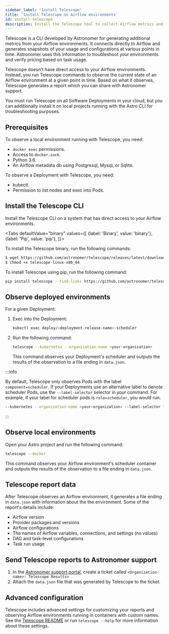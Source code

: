 ```yaml
---
sidebar_label: 'Install Telescope'
title: 'Install Telescope on Airflow environments'
id: install-telescope
description: Install the Telescope tool to collect Airflow metrics and usage for Astronomer.
---
```


Telescope is a CLI developed by Astronomer for generating additional metrics from your Airflow environments. It connects directly to Airflow and generates snapshots of your usage and configurations at various points in time. Astronomer uses this information to troubleshoot your environments and verify pricing based on task usage.

Telescope doesn't have direct access to your Airflow environments. Instead, you run Telescope commands to observe the current state of an Airflow environment at a given point in time. Based on what it observes, Telescope generates a report which you can share with Astronomer support.  

You must run Telescope on all Software Deployments in your cloud, but you can additionally install it on local projects running with the Astro CLI for troubleshooting purposes.

## Prerequisites

To observe a local environment running with Telescope, you need:

- `docker exec` permissions.
- Access to `docker.sock`.
- Python 3.6.
- An Airflow metadata db using Postgresql, Mysql, or Sqlite.

To observe a Deployment with Telescope, you need:

- kubectl.
- Permission to list nodes and exec into Pods.

## Install the Telescope CLI

Install the Telescope CLI on a system that has direct access to your Airflow environments.

<Tabs
    defaultValue="binary"
    values={[
        {label: 'Binary', value: 'binary'},
        {label: 'Pip', value: 'pip'},
    ]}>
<TabItem value="binary">

To install the Telescope binary, run the following commands:

```sh
$ wget https://github.com/astronomer/telescope/releases/latest/download/telescope-linux-x86_64
$ chmod +x telescope-linux-x86_64
```

</TabItem>
<TabItem value="pip">

To install Telescope using pip, run the following command:

```sh
pip install telescope --find-links https://github.com/astronomer/telescope/releases/latest
```

</TabItem>

## Observe deployed environments

For a given Deployment:

1. Exec into the Deployment:

    ```sh
    kubectl exec deploy/<deployment-release-name>-scheduler
    ```

2. Run the following command:

    ```sh
    telescope --kubernetes --organization-name <your-organization>
    ```

    This command observes your Deployment's scheduler and outputs the results of the observation to a file ending in `data.json`.

:::info

By default, Telescope only observes Pods with the label `component=scheduler`. If your Deployments use an alternative label to denote scheduler Pods, use the `--label-selector` selector in your command. For example, if your label for scheduler pods is `role=scheduler`, you would run.  

```sh
--kubernetes --organization-name <your-organization> --label-selector "role=scheduler"
```

:::

## Observe local environments

Open your Astro project and run the following command:

```sh
telescope --docker
```

This command observes your Airflow environment's scheduler container and outputs the results of the observation to a file ending in `data.json`.

## Telescope report data

After Telescope observes an Airflow environment, it generates a file ending in `data.json` with information about the the environment. Some of the report's details include:

- Airflow version
- Provider packages and versions
- Airflow configurations
- The names of Airflow variables, connections, and settings (no values)
- DAG and task-level configurations
- Task run usage

## Send Telescope reports to Astronomer support

1. In the [Astronomer support portal](https://support.astronomer.io/), create a ticket called `<Organization-name>: Telescope Results>`
2. Attach the `data.json` file that was generated by Telescope to the ticket.

## Advanced configuration

Telescope includes advanced settings for customizing your reports and observing Airflow environments running in containers with custom names. See the [Telescope README](https://github.com/astronomer/telescope) or run `telescope --help` for more information about these settings.
